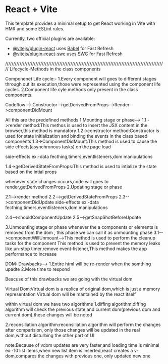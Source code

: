 # React + Vite

This template provides a minimal setup to get React working in Vite with HMR and some ESLint rules.

Currently, two official plugins are available:

- [@vitejs/plugin-react](https://github.com/vitejs/vite-plugin-react/blob/main/packages/plugin-react/README.md) uses [Babel](https://babeljs.io/) for Fast Refresh
- [@vitejs/plugin-react-swc](https://github.com/vitejs/vite-plugin-react-swc) uses [SWC](https://swc.rs/) for Fast Refresh





/////////////////////////////////////////////////////////////////////////////////////////////////////
                      Lifecycle-Methods in the class components


Componenet Life cycle:-
1.Every component will goes to different stages through out its execution,those were represented using the component life cycles.
2.Component life cyle methods only present in the class components.


Codeflow-->
Constructor-->getDerivedFromProps-->Render-->componentDidMount


All this are the predefined methods
1.Mounting stage or phase-->
1.1 ->render method:This methos is used to insert the JSX content in the browser,this method is mandatory 
1.2->constructor method:Constructor is used for state initialization and binding the events in the class based components
1.3->ComponentDidMount:This method is used to cause the side effects(asynchronous tasks) on the page load

side-effects ex:-data fecthing,timers,eventlisteners,dom manipulations

1.4->getDerivedStateFromProps:This method is used to intialize the state based on the intial props 



whenever state changes occurs,code will goes to render,getDerivedFromProps
2.Updating stage or phase

2.1-->render method
2.2-->getDerivedStateFromProps
2.3-->componentDidUpdate
side-effects ex:-data fecthing,timers,eventlisteners,dom manipulations



2.4-->shouldComponentUpdate
2.5-->getSnapShotBeforeUpdate




3.Unmounting stage or phase
whenever the a components or elements is removed from the dom , this phase we can call it as unmounting phase
3.1-->componentWillUnmount-->This method is used to perform the cleanup tasks for the component
 This method is used to prevent the memory leaks like un-stop timer,remove event-listener,This method makes the app performance to increase

DOM: Drawbacks-->
1.Entire html will be re-render when the somthing upadte
2.More time to respond

Beacuse of this drawbacks we are going with the virtual dom


Virtual Dom:Virtual dom is a replica of original dom,which is just a memory representation
Virtual dom will be mantained by the react itself

within virtual dom we have two algorithms
1.diffing algorithm:diffing algorithm will check the previous state and current dom(previous dom and current  dom),these changes will be noted

2.reconsiliation algorithm:reconsiliation algorithm will perform the changes after comparision, only those changes will be updated in the real dom,without disturbing the other part of UI

note:Because of vdom updates are very faster,and loading time is minimal
ex:-10 list items,when new list item is inserted,react creates a v-dom,compares the changes with previous one, only updated new one